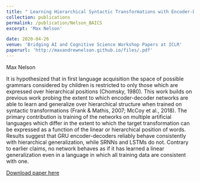 ```yaml
---
title: " Learning Hierarchical Syntactic Transformations with Encoder-Decoder Networks"
collection: publications
permalink: /publication/Nelson_BAICS
excerpt: 'Max Nelson'

date: 2020-04-26
venue: 'Bridging AI and Cognitive Science Workshop Papers at ICLR'
paperurl: 'http://maxandrewnelson.github.io/files/.pdf'
---
```

Max Nelson

It is hypothesized that in first language acquisition the space of possible grammars considered by children is restricted to only those which are expressed over hierarchical positions (Chomsky, 1980). This work builds on previous work probing the extent to which encoder-decoder networks are able to learn and generalize over hierarchical structure when trained on syntactic transformations (Frank & Mathis, 2007; McCoy et al., 2018). The primary contribution is training of the networks on multiple artificial languages which differ in the extent to which the target transformation can be expressed as a function of the linear or hierarchical position of words. Results suggest that GRU encoder-decoders reliably behave consistently with hierarchical generalization, while SRNNs and LSTMs do not. Contrary to earlier claims, no network behaves as if it has learned a linear generalization even in a language in which all training data are consistent with one.

[Download paper here](http://maxandrewnelson.github.io/files/Nelson_BAICS.pdf)
